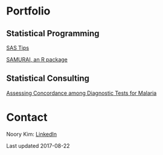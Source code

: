 # Portfolio


## Statistical Programming

[SAS Tips](/sas-tips)

[SAMURAI, an R package](/R-samurai)


## Statistical Consulting

[Assessing Concordance among Diagnostic Tests for Malaria](/stat-lca-malaria-tests)


# Contact

Noory Kim: [LinkedIn](https://www.linkedin.com/in/noory)


Last updated 2017-08-22
